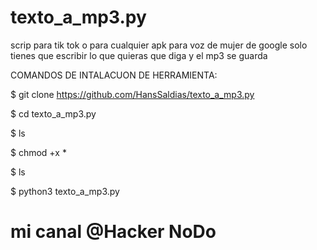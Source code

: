 # texto_a_mp3.py
scrip para tik tok o para cualquier apk para voz de mujer de google solo tienes que escribir lo que quieras que diga y el mp3 se guarda
 
COMANDOS DE INTALACUON DE HERRAMIENTA:

$ git clone https://github.com/HansSaldias/texto_a_mp3.py

$ cd texto_a_mp3.py

$ ls

$ chmod +x * 

$ ls

$ python3 texto_a_mp3.py

# mi canal @Hacker NoDo

